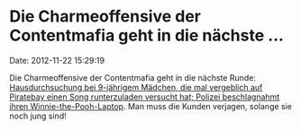 Die Charmeoffensive der Contentmafia geht in die nächste \...
=============================================================

Date: 2012-11-22 15:29:19

Die Charmeoffensive der Contentmafia geht in die nächste Runde:
[Hausdurchsuchung bei 9-jährigem Mädchen, die mal vergeblich auf
Piratebay einen Song runterzuladen versucht hat; Polizei beschlagnahmt
ihren
Winnie-the-Pooh-Laptop](http://torrentfreak.com/police-raid-9-year-old-pirate-bay-girl-confiscate-winnie-the-pooh-laptop-121122/).
Man muss die Kunden verjagen, solange sie noch jung sind!
